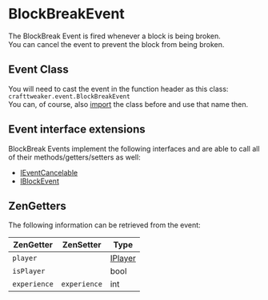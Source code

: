 # BlockBreakEvent

The BlockBreak Event is fired whenever a block is being broken.  
You can cancel the event to prevent the block from being broken.

## Event Class
You will need to cast the event in the function header as this class:  
`crafttweaker.event.BlockBreakEvent`  
You can, of course, also [import](/AdvancedFunctions/Import) the class before and use that name then.

## Event interface extensions
BlockBreak Events implement the following interfaces and are able to call all of their methods/getters/setters as well:

- [IEventCancelable](IEventCancelable)
- [IBlockEvent](IBlockEvent)


## ZenGetters
The following information can be retrieved from the event:

| ZenGetter        | ZenSetter     | Type                                                               |
|------------------|---------------|--------------------------------------------------------------------|
| `player`         |               | [IPlayer](/Vanilla/Players/IPlayer)                                |
| `isPlayer`       |               | bool                                                               |
| `experience`     | `experience`  | int                                                                |